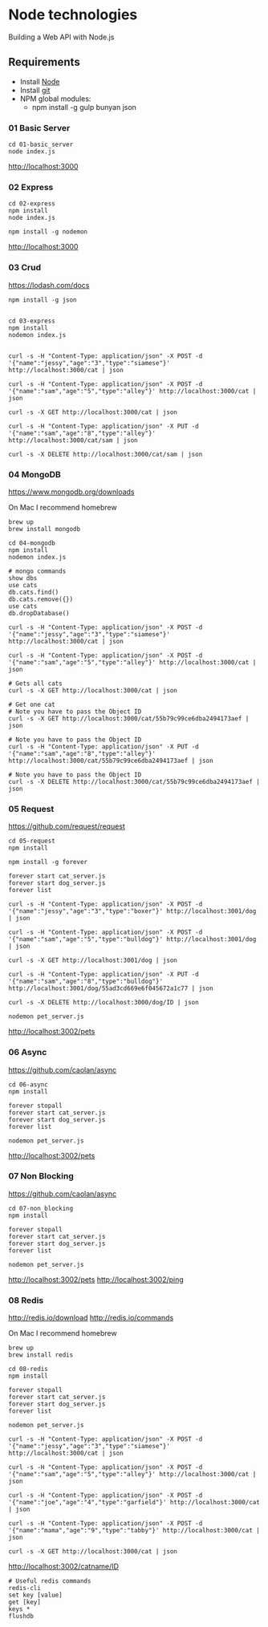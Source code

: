 # Node technologies

Building a Web API with Node.js

## Requirements

- Install [Node](http://nodejs.org)
- Install [git](http://git-scm.com/downloads)
- NPM global modules:
  - npm install -g gulp bunyan json

### 01 Basic Server

    cd 01-basic_server
    node index.js

<http://localhost:3000>

### 02 Express

    cd 02-express
    npm install
    node index.js

    npm install -g nodemon

<http://localhost:3000>

### 03 Crud

<https://lodash.com/docs>

    npm install -g json


    cd 03-express
    npm install
    nodemon index.js


    curl -s -H "Content-Type: application/json" -X POST -d '{"name":"jessy","age":"3","type":"siamese"}' http://localhost:3000/cat | json

    curl -s -H "Content-Type: application/json" -X POST -d '{"name":"sam","age":"5","type":"alley"}' http://localhost:3000/cat | json

    curl -s -X GET http://localhost:3000/cat | json

    curl -s -H "Content-Type: application/json" -X PUT -d '{"name":"sam","age":"8","type":"alley"}' http://localhost:3000/cat/sam | json

    curl -s -X DELETE http://localhost:3000/cat/sam | json


### 04 MongoDB

<https://www.mongodb.org/downloads>

On Mac I recommend homebrew

    brew up
    brew install mongodb

    cd 04-mongodb
    npm install
    nodemon index.js

    # mongo commands
    show dbs
    use cats
    db.cats.find()
    db.cats.remove({})
    use cats
    db.dropDatabase()

    curl -s -H "Content-Type: application/json" -X POST -d '{"name":"jessy","age":"3","type":"siamese"}' http://localhost:3000/cat | json

    curl -s -H "Content-Type: application/json" -X POST -d '{"name":"sam","age":"5","type":"alley"}' http://localhost:3000/cat | json

    # Gets all cats
    curl -s -X GET http://localhost:3000/cat | json

    # Get one cat
    # Note you have to pass the Object ID
    curl -s -X GET http://localhost:3000/cat/55b79c99ce6dba2494173aef | json

    # Note you have to pass the Object ID
    curl -s -H "Content-Type: application/json" -X PUT -d '{"name":"sam","age":"8","type":"alley"}' http://localhost:3000/cat/55b79c99ce6dba2494173aef | json

    # Note you have to pass the Object ID
    curl -s -X DELETE http://localhost:3000/cat/55b79c99ce6dba2494173aef | json


### 05 Request

<https://github.com/request/request>

    cd 05-request
    npm install

    npm install -g forever

    forever start cat_server.js
    forever start dog_server.js
    forever list

    curl -s -H "Content-Type: application/json" -X POST -d '{"name":"jessy","age":"3","type":"boxer"}' http://localhost:3001/dog | json

    curl -s -H "Content-Type: application/json" -X POST -d '{"name":"sam","age":"5","type":"bulldog"}' http://localhost:3001/dog | json

    curl -s -X GET http://localhost:3001/dog | json

    curl -s -H "Content-Type: application/json" -X PUT -d '{"name":"sam","age":"8","type":"bulldog"}' http://localhost:3001/dog/55ad3cd669e6f045672a1c77 | json

    curl -s -X DELETE http://localhost:3000/dog/ID | json

    nodemon pet_server.js

<http://localhost:3002/pets>

### 06 Async

<https://github.com/caolan/async>

    cd 06-async
    npm install

    forever stopall
    forever start cat_server.js
    forever start dog_server.js
    forever list

    nodemon pet_server.js

<http://localhost:3002/pets>

### 07 Non Blocking

<https://github.com/caolan/async>

    cd 07-non_blocking
    npm install

    forever stopall
    forever start cat_server.js
    forever start dog_server.js
    forever list

    nodemon pet_server.js

<http://localhost:3002/pets>
<http://localhost:3002/ping>

### 08 Redis

<http://redis.io/download>
<http://redis.io/commands>

On Mac I recommend homebrew

    brew up
    brew install redis

    cd 08-redis
    npm install

    forever stopall
    forever start cat_server.js
    forever start dog_server.js
    forever list

    nodemon pet_server.js

    curl -s -H "Content-Type: application/json" -X POST -d '{"name":"jessy","age":"3","type":"siamese"}' http://localhost:3000/cat | json

    curl -s -H "Content-Type: application/json" -X POST -d '{"name":"sam","age":"5","type":"alley"}' http://localhost:3000/cat | json

    curl -s -H "Content-Type: application/json" -X POST -d '{"name":"joe","age":"4","type":"garfield"}' http://localhost:3000/cat | json

    curl -s -H "Content-Type: application/json" -X POST -d '{"name":"mama","age":"9","type":"tabby"}' http://localhost:3000/cat | json

    curl -s -X GET http://localhost:3000/cat | json

<http://localhost:3002/catname/ID>

    # Useful redis commands
    redis-cli
    set key [value]
    get [key]
    keys *
    flushdb
